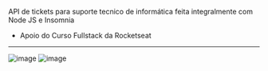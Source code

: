 API de tickets para suporte tecnico de informática feita integralmente com Node JS e Insomnia
- Apoio do Curso Fullstack da Rocketseat
_________________________________________________________________________________________
![image](https://github.com/user-attachments/assets/24cd077d-1cde-486d-a60f-502ed4c6511a) ![image](https://github.com/user-attachments/assets/452378ae-4eaa-47d9-bba6-ddfcd5eedff8)

